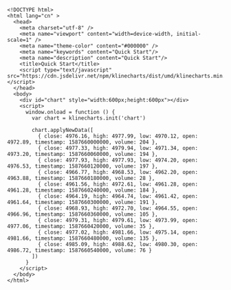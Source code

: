 ```html:line-numbers [<svg width="16px" height="16px" viewBox="0 0 32 32"><path fill="#f5de19" d="M2 2h28v28H2z"/><path d="M20.809 23.875a2.866 2.866 0 0 0 2.6 1.6c1.09 0 1.787-.545 1.787-1.3c0-.9-.716-1.222-1.916-1.747l-.658-.282c-1.9-.809-3.16-1.822-3.16-3.964c0-1.973 1.5-3.476 3.853-3.476a3.889 3.889 0 0 1 3.742 2.107L25 18.128A1.789 1.789 0 0 0 23.311 17a1.145 1.145 0 0 0-1.259 1.128c0 .789.489 1.109 1.618 1.6l.658.282c2.236.959 3.5 1.936 3.5 4.133c0 2.369-1.861 3.667-4.36 3.667a5.055 5.055 0 0 1-4.795-2.691Zm-9.295.228c.413.733.789 1.353 1.693 1.353c.864 0 1.41-.338 1.41-1.653v-8.947h2.631v8.982c0 2.724-1.6 3.964-3.929 3.964a4.085 4.085 0 0 1-3.947-2.4Z"/></svg>Vanilla]
<!DOCTYPE html>
<html lang="cn" >
  <head>
    <meta charset="utf-8" />
    <meta name="viewport" content="width=device-width, initial-scale=1" />
    <meta name="theme-color" content="#000000" />
    <meta name="keywords" content="Quick Start"/>
    <meta name="description" content="Quick Start"/>
    <title>Quick Start</title>
    <script type="text/javascript" src="https://cdn.jsdelivr.net/npm/klinecharts/dist/umd/klinecharts.min.js"></script>
  </head>
  <body>
    <div id="chart" style="width:600px;height:600px"></div>
    <script>
      window.onload = function () {
        var chart = klinecharts.init('chart')

        chart.applyNewData([
          { close: 4976.16, high: 4977.99, low: 4970.12, open: 4972.89, timestamp: 1587660000000, volume: 204 },
          { close: 4977.33, high: 4979.94, low: 4971.34, open: 4973.20, timestamp: 1587660060000, volume: 194 },
          { close: 4977.93, high: 4977.93, low: 4974.20, open: 4976.53, timestamp: 1587660120000, volume: 197 },
          { close: 4966.77, high: 4968.53, low: 4962.20, open: 4963.88, timestamp: 1587660180000, volume: 28 },
          { close: 4961.56, high: 4972.61, low: 4961.28, open: 4961.28, timestamp: 1587660240000, volume: 184 },
          { close: 4964.19, high: 4964.74, low: 4961.42, open: 4961.64, timestamp: 1587660300000, volume: 191 },
          { close: 4968.93, high: 4972.70, low: 4964.55, open: 4966.96, timestamp: 1587660360000, volume: 105 },
          { close: 4979.31, high: 4979.61, low: 4973.99, open: 4977.06, timestamp: 1587660420000, volume: 35 },
          { close: 4977.02, high: 4981.66, low: 4975.14, open: 4981.66, timestamp: 1587660480000, volume: 135 },
          { close: 4985.09, high: 4988.62, low: 4980.30, open: 4986.72, timestamp: 1587660540000, volume: 76 }
        ])
      }
    </script>
  </body>
</html>
```